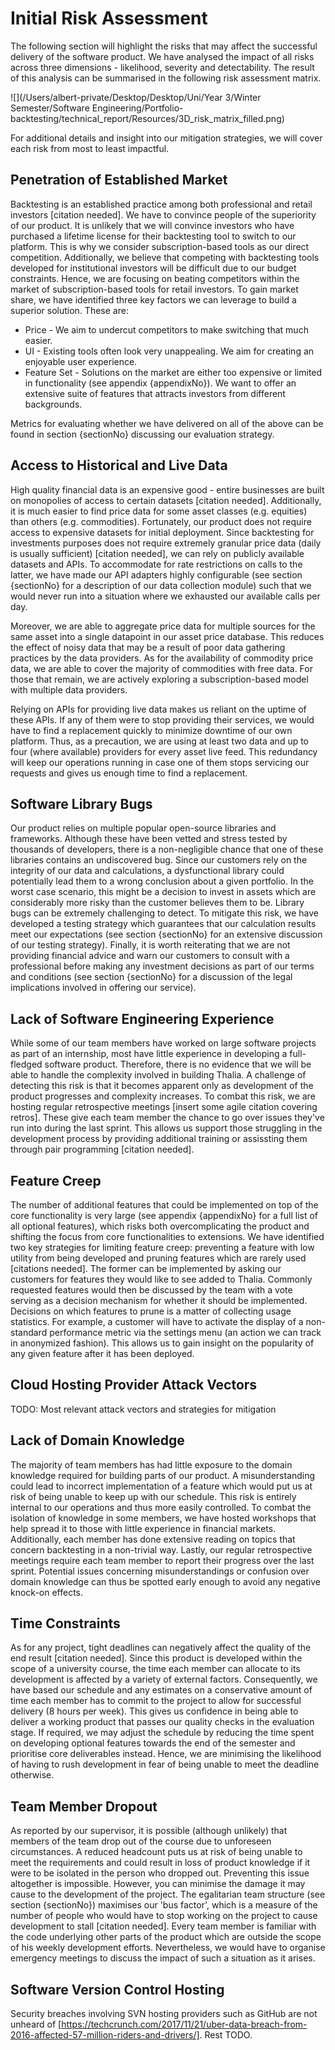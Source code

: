 # Initial Risk Assessment

The following section will highlight the risks that may affect the successful delivery of the software product. We have analysed the impact of all risks across three dimensions - likelihood, severity and detectability. The result of this analysis can be summarised in the following risk assessment matrix.

![](/Users/albert-private/Desktop/Desktop/Uni/Year 3/Winter Semester/Software Engineering/Portfolio-backtesting/technical_report/Resources/3D_risk_matrix_filled.png)

For additional details and insight into our mitigation strategies, we will cover each risk from most to least impactful.

## Penetration of Established Market

Backtesting is an established practice among both professional and retail investors [citation needed]. We have to convince people of the superiority of our product. It is unlikely that we will convince investors who have purchased a lifetime license for their backtesting tool to switch to our platform. This is why we consider subscription-based tools as our direct competition. Additionally, we believe that competing with backtesting tools developed for institutional investors will be difficult due to our budget constraints. Hence, we are focusing on beating competitors within the market of subscription-based tools for retail investors.
To gain market share, we have identified three key factors we can leverage to build a superior solution. These are:

* Price - We aim to undercut competitors to make switching that much easier.
* UI - Existing tools often look very unappealing. We aim for creating an enjoyable user experience.
* Feature Set - Solutions on the market are either too expensive or limited in functionality (see appendix {appendixNo}). We want to offer an extensive suite of features that attracts investors from different backgrounds.

Metrics for evaluating whether we have delivered on all of the above can be found in section {sectionNo} discussing our evaluation strategy.

## Access to Historical and Live Data

High quality financial data is an expensive good - entire businesses are built on monopolies of access to certain datasets [citation needed]. Additionally, it is much easier to find price data for some asset classes (e.g. equities) than others (e.g. commodities).
Fortunately, our product does not require access to expensive datasets for initial deployment. Since backtesting for investments purposes does not require extremely granular price data (daily is usually sufficient) [citation needed], we can rely on publicly available datasets and APIs. To accommodate for rate restrictions on calls to the latter, we have made our API adapters highly configurable (see section {sectionNo} for a description of our data collection module) such that we would never run into a situation where we exhausted our available calls per day. 

Moreover, we are able to aggregate price data for multiple sources for the same asset into a single datapoint in our asset price database. This reduces the effect of noisy data that may be a result of poor data gathering practices by the data providers. As for the availability of commodity price data, we are able to cover the majority of commodities with free data. For those that remain, we are actively exploring a subscription-based model with multiple data providers.

Relying on APIs for providing live data makes us reliant on the uptime of these APIs. If any of them were to stop providing their services, we would have to find a replacement quickly to minimize downtime of our own platform. Thus, as a precaution, we are using at least two data and up to four (where available) providers for every asset live feed. This redundancy will keep our operations running in case one of them stops servicing our requests and gives us enough time to find a replacement.

## Software Library Bugs

Our product relies on multiple popular open-source libraries and frameworks. Although these have been vetted and stress tested by thousands of developers, there is a non-negligible chance that one of these libraries contains an undiscovered bug.
Since our customers rely on the integrity of our data and calculations, a dysfunctional library could potentially lead them to a wrong conclusion about a given portfolio. In the worst case scenario, this might be a decision to invest in assets which are considerably more risky than the customer believes them to be.
Library bugs can be extremely challenging to detect. To mitigate this risk, we have developed a testing strategy which guarantees that our calculation results meet our expectations (see section {sectionNo} for an extensive discussion of our testing strategy).
Finally, it is worth reiterating that we are not providing financial advice and warn our customers to consult with a professional before making any investment decisions as part of our terms and conditions (see section {sectionNo} for a discussion of the legal implications involved in offering our service).

## Lack of Software Engineering Experience

While some of our team members have worked on large software projects as part of an internship, most have little experience in developing a full-fledged software product. Therefore, there is no evidence that we will be able to handle the complexity involved in building Thalia.
A challenge of detecting this risk is that it becomes apparent only as development of the product progresses and complexity increases. To combat this risk, we are hosting regular retrospective meetings [insert some agile citation covering retros]. These give each team member the chance to go over issues they've run into during the last sprint. This allows us support those struggling in the development process by providing additional training or assissting them through pair programming [citation needed].

## Feature Creep

The number of additional features that could be implemented on top of the core functionality is very large (see appendix {appendixNo} for a full list of all optional features), which risks both overcomplicating the product and shifting the focus from core functionalities to extensions.
We have identified two key strategies for limiting feature creep: preventing a feature with low utility from being developed and pruning features which are rarely used [citations needed]. The former can be implemented by asking our customers for features they would like to see added to Thalia. Commonly requested features would then be discussed by the team with a vote serving as a decision mechanism for  whether it should be implemented. Decisions on which features to prune is a matter of collecting usage statistics. For example, a customer will have to activate the display of a non-standard performance metric via the settings menu (an action we can track in anonymized fashion). This allows us to gain insight on the popularity of any given feature after it has been deployed.

## Cloud Hosting Provider Attack Vectors

TODO: Most relevant attack vectors and strategies for mitigation

## Lack of Domain Knowledge

The majority of team members has had little exposure to the domain knowledge required for building parts of our product. A misunderstanding could lead to incorrect implementation of a feature which would put us at risk of being unable to keep up with our schedule.
This risk is entirely internal to our operations and thus more easily controlled. To combat the isolation of knowledge in some members, we have hosted workshops that help spread it to those with little experience in financial markets. Additionally, each member has done extensive reading on topics that concern backtesting in a non-trivial way. Lastly, our regular retrospective meetings require each team member to report their progress over the last sprint. Potential issues concerning misunderstandings or confusion over domain knowledge can thus be spotted early enough to avoid any negative knock-on effects.

## Time Constraints

As for any project, tight deadlines can negatively affect the quality of the end result [citation needed]. Since this product is developed within the scope of a university course, the  time each member can allocate to its development is affected by a variety of external factors.
Consequently, we have based our schedule and any estimates on a conservative amount of time each member has to commit to the project to allow for successful delivery (8 hours per week). This gives us confidence in being able to deliver a working product that passes our quality checks in the evaluation stage. If required, we may adjust the schedule by reducing the time spent on developing optional features towards the end of the semester and prioritise core deliverables instead. Hence, we are minimising the likelihood of having to rush development in fear of being unable to meet the deadline otherwise.

## Team Member Dropout

As reported by our supervisor, it is possible (although unlikely) that members of the team drop out of the course due to unforeseen circumstances. A reduced headcount puts us at risk of being unable to meet the requirements and could result in loss of product knowledge if it were to be isolated in the person who dropped out.
Preventing this issue altogether is impossible. However, you can minimise the damage it may cause to the development of the project. The egalitarian team structure (see section {sectionNo}) maximises our 'bus factor', which is a measure of the number of people who would have to stop working on the project to cause development to stall [citation needed]. Every team member is familiar with the code underlying other parts of the product which are outside the scope of his weekly development efforts. Nevertheless, we would have to organise emergency meetings to discuss the impact of such a situation as it arises.

## Software Version Control Hosting

Security breaches involving SVN hosting providers such as GitHub are not unheard of [https://techcrunch.com/2017/11/21/uber-data-breach-from-2016-affected-57-million-riders-and-drivers/]. Rest TODO.